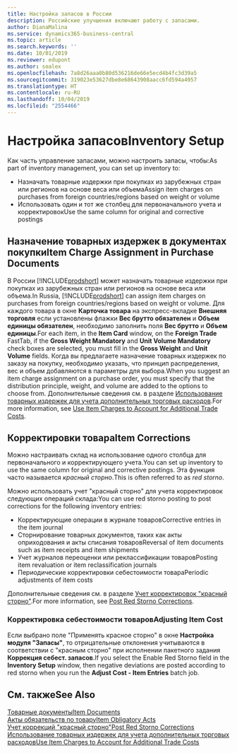 ```yaml
---
title: Настройка запасов в России
description: Российские улучшения включают работу с запасами.
author: DianaMalina
ms.service: dynamics365-business-central
ms.topic: article
ms.search.keywords: ''
ms.date: 10/01/2019
ms.reviewer: edupont
ms.author: soalex
ms.openlocfilehash: 7a8d26aaa0b80d536216de66e5ecd4b4fc3d39a5
ms.sourcegitcommit: 319023e53627dbe8e68643908aacc6fd594a4957
ms.translationtype: HT
ms.contentlocale: ru-RU
ms.lasthandoff: 10/04/2019
ms.locfileid: "2554466"
---
```

# <a name="inventory-setup"></a><span data-ttu-id="55229-103">Настройка запасов</span><span class="sxs-lookup"><span data-stu-id="55229-103">Inventory Setup</span></span>

<span data-ttu-id="55229-104">Как часть управление запасами, можно настроить запасы, чтобы:</span><span class="sxs-lookup"><span data-stu-id="55229-104">As part of inventory management, you can set up inventory to:</span></span> 

- <span data-ttu-id="55229-105">Назначать товарные издержки при покупках из зарубежных стран или регионов на основе веса или объема</span><span class="sxs-lookup"><span data-stu-id="55229-105">Assign item charges on purchases from foreign countries/regions based on weight or volume</span></span>
- <span data-ttu-id="55229-106">Использовать один и тот же столбец для первоначального учета и корректировок</span><span class="sxs-lookup"><span data-stu-id="55229-106">Use the same column for original and corrective postings</span></span>

## <a name="item-charge-assignment-in-purchase-documents"></a><span data-ttu-id="55229-107">Назначение товарных издержек в документах покупки</span><span class="sxs-lookup"><span data-stu-id="55229-107">Item Charge Assignment in Purchase Documents</span></span>

<span data-ttu-id="55229-108">В России [!INCLUDE[prodshort](../../includes/prodshort.md)] может назначать товарные издержки при покупках из зарубежных стран или регионов на основе веса или объема.</span><span class="sxs-lookup"><span data-stu-id="55229-108">In Russia, [!INCLUDE[prodshort](../../includes/prodshort.md)] can assign item charges on purchases from foreign countries/regions based on weight or volume.</span></span> <span data-ttu-id="55229-109">Для каждого товара в окне **Карточка товара** на экспресс-вкладке **Внешняя торговля** если установлены флажки **Вес брутто обязателен** и **Объем единицы обязателен**, необходимо заполнить поля **Вес брутто** и **Объем единицы**.</span><span class="sxs-lookup"><span data-stu-id="55229-109">For each item, in the **Item Card** window, on the **Foreign Trade** FastTab, if the **Gross Weight Mandatory** and **Unit Volume Mandatory** check boxes are selected, you must fill in the **Gross Weight** and **Unit Volume** fields.</span></span> <span data-ttu-id="55229-110">Когда вы предлагаете назначение товарных издержек по заказу на покупку, необходимо указать, что принцип распределения, вес и объем добавляются в параметры для выбора.</span><span class="sxs-lookup"><span data-stu-id="55229-110">When you suggest an item charge assignment on a purchase order, you must specify that the distribution principle, weight, and volume are added to the options to choose from.</span></span> <span data-ttu-id="55229-111">Дополнительные сведения см. в разделе [Использование товарных издержек для учета дополнительных торговых расходов](../../payables-how-assign-item-charges.md).</span><span class="sxs-lookup"><span data-stu-id="55229-111">For more information, see [Use Item Charges to Account for Additional Trade Costs](../../payables-how-assign-item-charges.md).</span></span>

## <a name="item-corrections"></a><span data-ttu-id="55229-112">Корректировки товара</span><span class="sxs-lookup"><span data-stu-id="55229-112">Item Corrections</span></span>

<span data-ttu-id="55229-113">Можно настраивать склад на использование одного столбца для первоначального и корректирующего учета.</span><span class="sxs-lookup"><span data-stu-id="55229-113">You can set up inventory to use the same column for original and corrective postings.</span></span> <span data-ttu-id="55229-114">Эта функция часто называется *красный сторно*.</span><span class="sxs-lookup"><span data-stu-id="55229-114">This is often referred to as *red storno*.</span></span>

<span data-ttu-id="55229-115">Можно использовать учет "красный сторно" для учета корректировок следующих операций склада:</span><span class="sxs-lookup"><span data-stu-id="55229-115">You can use red storno posting to post corrections for the following inventory entries:</span></span>

- <span data-ttu-id="55229-116">Корректирующие операции в журнале товаров</span><span class="sxs-lookup"><span data-stu-id="55229-116">Corrective entries in the item journal</span></span>
- <span data-ttu-id="55229-117">Сторнирование товарных документов, таких как акты оприходования и акты списания товаров</span><span class="sxs-lookup"><span data-stu-id="55229-117">Reversal of item documents such as item receipts and item shipments</span></span>
- <span data-ttu-id="55229-118">Учет журналов переоценки или реклассификации товаров</span><span class="sxs-lookup"><span data-stu-id="55229-118">Posting item revaluation or item reclassification journals</span></span>
- <span data-ttu-id="55229-119">Периодические корректировки себестоимости товара</span><span class="sxs-lookup"><span data-stu-id="55229-119">Periodic adjustments of item costs</span></span>

<span data-ttu-id="55229-120">Дополнительные сведения см. в разделе [Учет корректировок "красный сторно"](How-to-Post-Red-Storno-Corrections.md).</span><span class="sxs-lookup"><span data-stu-id="55229-120">For more information, see [Post Red Storno Corrections](How-to-Post-Red-Storno-Corrections.md).</span></span>

### <a name="adjusting-item-cost"></a><span data-ttu-id="55229-121">Корректировка себестоимости товаров</span><span class="sxs-lookup"><span data-stu-id="55229-121">Adjusting Item Cost</span></span>

<span data-ttu-id="55229-122">Если выбрано поле "Применять красное сторно" в окне **Настройка модуля "Запасы"**, то отрицательные отклонения учитываются в соответствии с "красным сторно" при исполнении пакетного задания **Коррекция себест. запасов**.</span><span class="sxs-lookup"><span data-stu-id="55229-122">If you select the Enable Red Storno field in the **Inventory Setup** window, then negative deviations are posted according to red storno when you run the **Adjust Cost - Item Entries** batch job.</span></span>

## <a name="see-also"></a><span data-ttu-id="55229-123">См. также</span><span class="sxs-lookup"><span data-stu-id="55229-123">See Also</span></span>

[<span data-ttu-id="55229-124">Товарные документы</span><span class="sxs-lookup"><span data-stu-id="55229-124">Item Documents</span></span>](Item-Documents.md)  
[<span data-ttu-id="55229-125">Акты обязательств по товару</span><span class="sxs-lookup"><span data-stu-id="55229-125">Item Obligatory Acts</span></span>](Item-Obligatory-Acts.md)  
[<span data-ttu-id="55229-126">Учет коррекций "красный сторно"</span><span class="sxs-lookup"><span data-stu-id="55229-126">Post Red Storno Corrections</span></span>](How-to-Post-Red-Storno-Corrections.md)  
[<span data-ttu-id="55229-127">Использование товарных издержек для учета дополнительных торговых расходов</span><span class="sxs-lookup"><span data-stu-id="55229-127">Use Item Charges to Account for Additional Trade Costs</span></span>](../../payables-how-assign-item-charges.md)  
